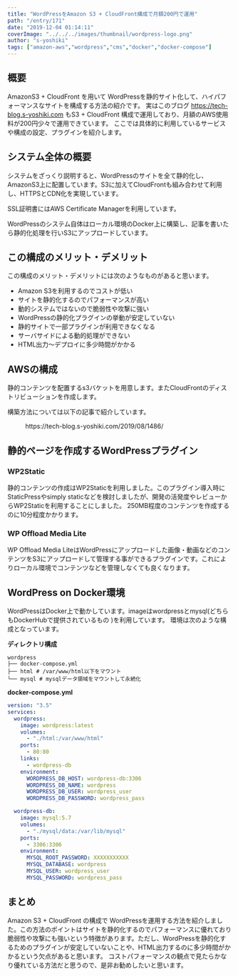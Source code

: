 ```yaml
---
title: "WordPressをAmazon S3 + CloudFront構成で月額200円で運用"
path: "/entry/171"
date: "2019-12-04 01:14:11"
coverImage: "../../../images/thumbnail/wordpress-logo.png"
author: "s-yoshiki"
tags: ["amazon-aws","wordpress","cms","docker","docker-compose"]
---
```


## 概要

AmazonS3 + CloudFront を用いて WordPressを静的サイト化して、ハイパフォーマンスなサイトを構成する方法の紹介です。
実はこのブログ https://tech-blog.s-yoshiki.com もS3 + CloudFront 構成で運用しており、月額のAWS使用料が200円少々で運用できています。 
ここでは具体的に利用しているサービスや構成の設定、プラグインを紹介します。

## システム全体の概要

システムをざっくり説明すると、WordPressのサイトを全て静的化し、AmazonS3上に配置しています。S3に加えてCloudFrontも組み合わせて利用し、HTTPSとCDN化を実現しています。

SSL証明書にはAWS Certificate Managerを利用しています。

WordPressのシステム自体はローカル環境のDocker上に構築し、記事を書いたら静的化処理を行いS3にアップロードしています。

## この構成のメリット・デメリット

この構成のメリット・デメリットには次のようなものがあると思います。

<!-- wp:list -->
<ul><li>Amazon S3を利用するのでコストが低い</li><li>サイトを静的化するのでパフォーマンスが高い</li><li>動的システムではないので脆弱性や攻撃に強い</li><li>WordPressの静的化プラグインの挙動が安定していない</li><li>静的サイトで一部プラグインが利用できなくなる</li><li>サーバサイドによる動的処理ができない</li><li>HTML出力〜デプロイに多少時間がかかる</li></ul>
<!-- /wp:list -->

## AWSの構成

静的コンテンツを配置するs3バケットを用意します。またCloudFrontのディストリビューションを作成します。

構築方法については以下の記事で紹介しています。

<!-- wp:core-embed/wordpress {"url":"https://tech-blog.s-yoshiki.com/2019/08/1486/","type":"wp-embed","providerNameSlug":"404-motivation-not-found","className":""} -->
<figure class="wp-block-embed-wordpress wp-block-embed is-type-wp-embed is-provider-404-motivation-not-found"><div class="wp-block-embed__wrapper">
https://tech-blog.s-yoshiki.com/2019/08/1486/
</div></figure>
<!-- /wp:core-embed/wordpress -->

## 静的ページを作成するWordPressプラグイン

<!-- wp:heading {"level":3} -->

### WP2Static

静的コンテンツの作成はWP2Staticを利用しました。このプラグイン導入時にStaticPressやsimply staticなどを検討しましたが、開発の活発度やレビューからWP2Staticを利用することにしました。
250MB程度のコンテンツを作成するのに10分程度かかります。

<!-- wp:heading {"level":3} -->

### **WP Offload Media Lite**

WP Offload Media LiteはWordPressにアップロードした画像・動画などのコンテンツをS3にアップロードして管理する事ができるプラグインです。これによりローカル環境でコンテンツなどを管理しなくても良くなります。

## WordPress on Docker環境

WordPressはDocker上で動かしています。imageはwordpressとmysql(どちらもDockerHubで提供されているもの )を利用しています。
環境は次のような構成となっています。

**ディレクトリ構成**

```
wordpress
├── docker-compose.yml
├── html # /var/www/html以下をマウント
└── mysql # mysqlデータ領域をマウントして永続化
```

**docker-compose.yml**

```yml
version: "3.5"
services:
  wordpress:
    image: wordpress:latest
    volumes:
      - "./html:/var/www/html"
    ports:
      - 80:80
    links:
      - wordpress-db
    environment:
      WORDPRESS_DB_HOST: wordpress-db:3306
      WORDPRESS_DB_NAME: wordpress
      WORDPRESS_DB_USER: wordpress_user
      WORDPRESS_DB_PASSWORD: wordpress_pass

  wordpress-db:
    image: mysql:5.7
    volumes:
      - "./mysql/data:/var/lib/mysql"
    ports:
      - 3306:3306
    environment:
      MYSQL_ROOT_PASSWORD: XXXXXXXXXXX
      MYSQL_DATABASE: wordpress
      MYSQL_USER: wordpress_user
      MYSQL_PASSWORD: wordpress_pass

```

## まとめ

Amazon S3 + CloudFront の構成で WordPressを運用する方法を紹介しました。この方法のポイントはサイトを静的化するのでパフォーマンスに優れており脆弱性や攻撃にも強いという特徴があります。ただし、WordPressを静的化するためのプラグインが安定していないことや、HTML出力するのに多少時間がかかるという欠点があると思います。
コストパフォーマンスの観点で見たらかなり優れている方法だと思うので、是非お勧めしたいと思います。
